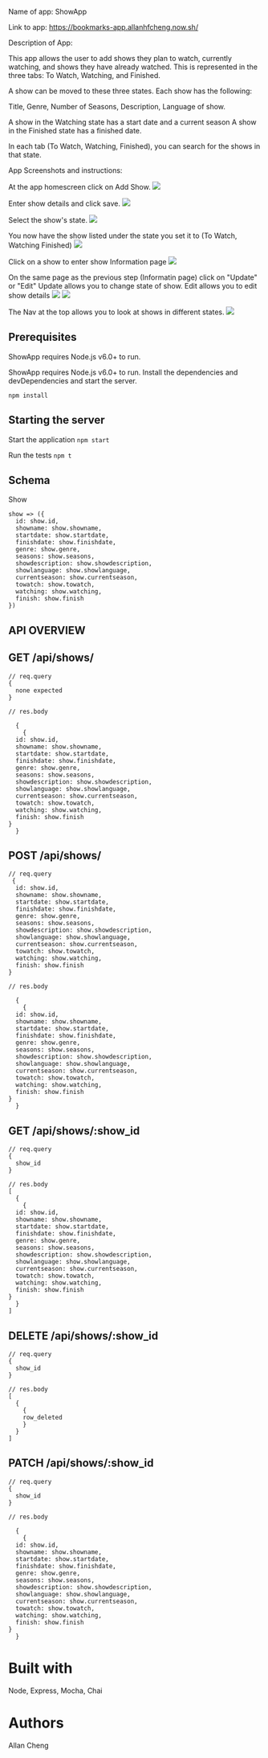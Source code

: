 Name of app: ShowApp

Link to app: https://bookmarks-app.allanhfcheng.now.sh/

Description of App:

This app allows the user to add shows they plan to watch, currently watching, and shows they have already watched.   This is represented in the three tabs: To Watch, Watching, and Finished.  

A show can be moved to these three states.  Each show has the following:

Title,
Genre,
Number of Seasons,
Description,
Language of show.

A show in the Watching state has a start date and a current season
A show in the Finished state has a finished date.

In each tab (To Watch, Watching, Finished), you can search for the shows in that state.

App Screenshots and instructions:

At the app homescreen click on Add Show.
![](imagesForReadMe/AddShow.PNG)

Enter show details and click save.
![](imagesForReadMe/ShowDetails.PNG)


Select the show's state.
![](imagesForReadMe/ShowState.PNG)

You now have the show listed under the state you set it to (To Watch, Watching Finished)
![](imagesForReadMe/AddedShow.PNG)

Click on a show to enter show Information page
![](imagesForReadMe/ShowInformation.PNG)

On the same page as the previous step (Informatin page) click on "Update" or "Edit"
Update allows you to change state of show.
Edit allows you to edit show details
![](imagesForReadMe/UpdateDetails.PNG)
![](imagesForReadMe/EditDetails.PNG)


The Nav at the top allows you to look at shows in different states.
![](imagesForReadMe/ShowStateNavigation.PNG)

## Prerequisites

ShowApp requires Node.js v6.0+ to run.

ShowApp requires Node.js v6.0+ to run. Install the dependencies and devDependencies and start the server.

```npm install ```

## Starting the server

Start the application `npm start`


Run the tests `npm t`

##  Schema

Show

```
show => ({
  id: show.id,
  showname: show.showname,
  startdate: show.startdate,
  finishdate: show.finishdate,
  genre: show.genre,
  seasons: show.seasons,
  showdescription: show.showdescription,
  showlanguage: show.showlanguage,
  currentseason: show.currentseason,
  towatch: show.towatch,
  watching: show.watching,
  finish: show.finish
})
```

##  API OVERVIEW

##  GET /api/shows/
```
// req.query
{
  none expected
}

// res.body

  {
    {
  id: show.id,
  showname: show.showname,
  startdate: show.startdate,
  finishdate: show.finishdate,
  genre: show.genre,
  seasons: show.seasons,
  showdescription: show.showdescription,
  showlanguage: show.showlanguage,
  currentseason: show.currentseason,
  towatch: show.towatch,
  watching: show.watching,
  finish: show.finish
}
  }

```

##  POST /api/shows/
```
// req.query
 {
  id: show.id,
  showname: show.showname,
  startdate: show.startdate,
  finishdate: show.finishdate,
  genre: show.genre,
  seasons: show.seasons,
  showdescription: show.showdescription,
  showlanguage: show.showlanguage,
  currentseason: show.currentseason,
  towatch: show.towatch,
  watching: show.watching,
  finish: show.finish
}

// res.body

  {
    {
  id: show.id,
  showname: show.showname,
  startdate: show.startdate,
  finishdate: show.finishdate,
  genre: show.genre,
  seasons: show.seasons,
  showdescription: show.showdescription,
  showlanguage: show.showlanguage,
  currentseason: show.currentseason,
  towatch: show.towatch,
  watching: show.watching,
  finish: show.finish
}
  }

```

##  GET /api/shows/:show_id
```
// req.query
{
  show_id
}

// res.body
[
  {
    {
  id: show.id,
  showname: show.showname,
  startdate: show.startdate,
  finishdate: show.finishdate,
  genre: show.genre,
  seasons: show.seasons,
  showdescription: show.showdescription,
  showlanguage: show.showlanguage,
  currentseason: show.currentseason,
  towatch: show.towatch,
  watching: show.watching,
  finish: show.finish
}
  }
]
```

##  DELETE /api/shows/:show_id
```
// req.query
{
  show_id
}

// res.body
[
  {
    {
    row_deleted    
    }
  }
]
```

##  PATCH /api/shows/:show_id
```
// req.query
{
  show_id
}

// res.body

  {
    {
  id: show.id,
  showname: show.showname,
  startdate: show.startdate,
  finishdate: show.finishdate,
  genre: show.genre,
  seasons: show.seasons,
  showdescription: show.showdescription,
  showlanguage: show.showlanguage,
  currentseason: show.currentseason,
  towatch: show.towatch,
  watching: show.watching,
  finish: show.finish
}
  }

```
# Built with

Node, Express, Mocha, Chai

# Authors

Allan Cheng